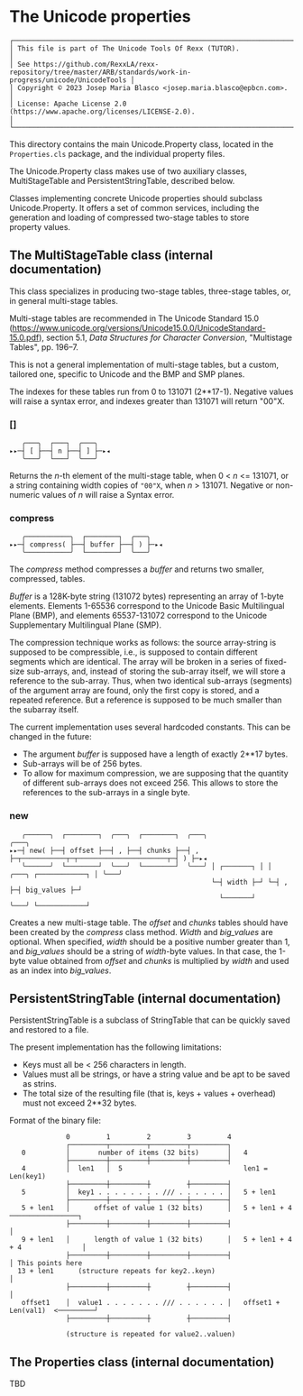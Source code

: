 # The Unicode properties

```
┌───────────────────────────────────────────────────────────────────────────────────────────────────────────────┐  
│ This file is part of The Unicode Tools Of Rexx (TUTOR).                                                       │
│ See https://github.com/RexxLA/rexx-repository/tree/master/ARB/standards/work-in-progress/unicode/UnicodeTools │
│ Copyright © 2023 Josep Maria Blasco <josep.maria.blasco@epbcn.com>.                                           │
│ License: Apache License 2.0 (https://www.apache.org/licenses/LICENSE-2.0).                                    │
└───────────────────────────────────────────────────────────────────────────────────────────────────────────────┘
``` 

This directory contains the main Unicode.Property class, located in the ``Properties.cls`` package, and the individual property files.

The Unicode.Property class makes use of two auxiliary classes, MultiStageTable and PersistentStringTable, described below.

Classes implementing concrete Unicode properties should subclass    
Unicode.Property. It offers a set of common services, including the            
generation and loading of compressed two-stage tables to store           
property values.                                                         

## The MultiStageTable class (internal documentation)

This class specializes in producing two-stage tables, three-stage tables, or, in general multi-stage tables.

Multi-stage tables are recommended in The Unicode Standard 15.0 (https://www.unicode.org/versions/Unicode15.0.0/UnicodeStandard-15.0.pdf), section 5.1, 
_Data Structures for Character Conversion_, "Multistage Tables", pp. 196–7.

This is not a general implementation of multi-stage tables, but a custom, tailored one, specific to Unicode and the BMP and SMP planes.

The indexes for these tables run from 0 to 131071 (2**17-1). Negative values will raise a syntax error, and indexes greater than 131071 will return "00"X.

### []

```
   ╭───╮  ┌───┐  ╭───╮
▸▸─┤ [ ├──┤ n ├──┤ ] ├─▸◂
   ╰───╯  └───┘  ╰───╯
```

Returns the _n_-th element of the multi-stage table, when 0 < _n_ <= 131071, or a string containing width copies of ``"00"X``, when _n_ > 131071. Negative or non-numeric values of _n_ will raise a Syntax error.

### compress

```
   ╭───────────╮  ┌────────┐  ╭───╮
▸▸─┤ compress( ├──┤ buffer ├──┤ ) ├─▸◂
   ╰───────────╯  └────────┘  ╰───╯
```

The _compress_ method compresses a _buffer_ and returns two smaller, compressed, tables.

_Buffer_ is a 128K-byte string (131072 bytes) representing an array of 1-byte elements. Elements 1-65536 correspond to the Unicode Basic Multilingual Plane (BMP), and elements 65537-131072 correspond to the Unicode Supplementary Multilingual Plane (SMP).

The compression technique works as follows: the source array-string is supposed to be compressible, i.e., is supposed to contain different segments which are identical. 
The array will be broken in a series of fixed-size sub-arrays, and, instead of storing the sub-array itself, we will store a reference to the sub-array. 
Thus, when two identical sub-arrays (segments) of the argument array are found, only the first copy is stored, and a repeated reference. 
But a reference is supposed to be much smaller than the subarray itself.

The current implementation uses several hardcoded constants. This can be changed in the future:

* The argument _buffer_ is supposed have a length of exactly 2**17 bytes.
* Sub-arrays will be of 256 bytes.
* To allow for maximum compression, we are supposing that the quantity of different sub-arrays does not exceed 256. This allows to store the references to the sub-arrays in a single byte.

### new

```
   ╭──────╮  ┌────────┐  ╭───╮  ┌────────┐  ╭───╮                                        ╭───╮
▸▸─┤ new( ├──┤ offset ├──┤ , ├──┤ chunks ├──┤ , ├─┬───────────┬─┬──────────────────────┬─┤ ) ├─▸◂
   ╰──────╯  └────────┘  ╰───╯  └────────┘  ╰───╯ │ ┌───────┐ │ │ ╭───╮ ┌────────────┐ │ ╰───╯
                                                  └─┤ width ├─┘ └─┤ , ├─┤ big_values ├─┘
                                                    └───────┘     ╰───╯ └────────────┘
```

Creates a new multi-stage table. The _offset_ and _chunks_ tables should have been created by the _compress_ class method. _Width_ and _big_values_ are optional. When specified, _width_ should be a positive number greater than 1, and _big_values_ should be a string of _width_-byte values. In that case, the 1-byte value obtained from _offset_ and _chunks_ is multiplied by _width_ and used as an index into _big_values_.

## PersistentStringTable (internal documentation)

PersistentStringTable is a subclass of StringTable that can be quickly saved and restored to a file.

The present implementation has the following limitations:

* Keys must all be < 256 characters in length.
* Values must all be strings, or have a string value and be apt to be saved as strins.
* The total size of the resulting file (that is, keys + values + overhead) must not exceed 2**32 bytes.
  
Format of the binary file:

```
              0         1         2         3         4
              ┌─────────┬─────────┬─────────┬─────────┐
   0          │       number of items (32 bits)       │   4
              ├─────────┼─────────┼─────────┼─────────┤
   4          │  len1   │  5                              len1 = Len(key1)
              ├─────────┼─────────┼         ┼─────────┤
   5          │  key1 . . . . . . . . /// . . . . . . │   5 + len1
              ├─────────┼─────────┼─────────┼─────────┤
   5 + len1   │      offset of value 1 (32 bits)      │   5 + len1 + 4  ─────────────────┐       
              ├─────────┼─────────┼─────────┼─────────┤                                  │
   9 + len1   │      length of value 1 (32 bits)      │   5 + len1 + 4 + 4               │
              ├─────────┼─────────┼─────────┼─────────┤                                  │ This points here 
  13 + len1      (structure repeats for key2..keyn)                                      │
              ├─────────┼─────────┼         ┼─────────┤                                  │
   offset1    │  value1 . . . . . . . /// . . . . . . │   offset1 + Len(val1)  <─────────┘           
              ├─────────┼─────────┼         ┼─────────┤

              (structure is repeated for value2..valuen)
```

## The Properties class (internal documentation)

TBD

